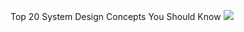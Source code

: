 Top 20 System Design Concepts You Should Know
<img src="https://substack-post-media.s3.amazonaws.com/public/images/f3c20adf-c285-4abf-bf87-8a9cc044aeed_1280x1546.jpeg">
